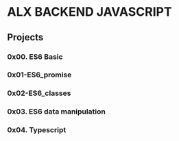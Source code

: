 # ALX BACKEND JAVASCRIPT

## Projects

### 0x00. ES6 Basic

### 0x01-ES6_promise

### 0x02-ES6_classes

### 0x03. ES6 data manipulation

### 0x04. Typescript
